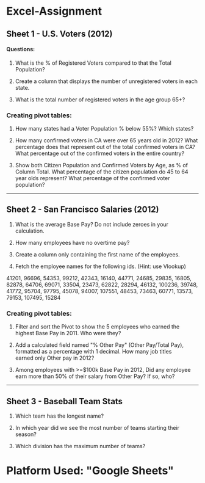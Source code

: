 # Excel-Assignment

## Sheet 1 - U.S. Voters (2012)

#### Questions:

1. What is the % of Registered Voters compared to that the Total Population?

2. Create a column that displays the number of unregistered voters in each state.

3. What is the total number of registered voters in the age group 65+?

### Creating pivot tables:

1. How many states had a Voter Population % below 55%? Which states?

2. How many confirmed voters in CA were over 65 years old in 2012? What percentage does that represent out of the total confirmed voters in CA? What percentage out of the confirmed voters in the entire country?

3. Show both Citizen Population and Confirmed Voters by Age, as % of Column Total. What percentage of the citizen population do 45 to 64 year olds represent? What percentage of the confirmed voter population?

---

## Sheet 2 - San Francisco Salaries (2012)

1. What is the average Base Pay? Do not include zeroes in your calculation.

2. How many employees have no overtime pay?

3. Create a column only containing the first name of the employees.

4. Fetch the employee names for the following ids. (Hint: use Vlookup)

41201, 96696, 54353, 99212, 42343, 16140, 44771, 24685, 29835, 16805, 82878, 64706, 69071, 33504, 23473, 62822, 28294, 46132, 100236, 39748, 41772, 95704, 97795, 45078, 94007, 107551, 48453, 73463, 60771, 13573, 79153, 107495, 15284

### Creating pivot tables:

1. Filter and sort the Pivot to show the 5 employees who earned the highest Base Pay in 2011. Who were they?

2. Add a calculated field named "% Other Pay" (Other Pay/Total Pay), formatted as a percentage with 1 decimal. How many job titles earned only Other pay in 2012?

3. Among employees with >=$100k Base Pay in 2012, Did any employee earn more than 50% of their salary from Other Pay? If so, who?

---

## Sheet 3 - Baseball Team Stats

1. Which team has the longest name?

2. In which year did we see the most number of teams starting their season?

3. Which division has the maximum number of teams?

# Platform Used:  "Google Sheets" 
